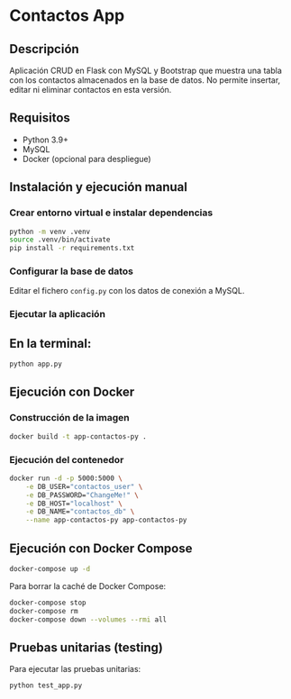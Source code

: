 # Contactos App

## Descripción

Aplicación CRUD en Flask con MySQL y Bootstrap que muestra una tabla con los contactos almacenados en la base de datos. No permite insertar, editar ni eliminar contactos en esta versión.

## Requisitos
- Python 3.9+
- MySQL
- Docker (opcional para despliegue)

## Instalación y ejecución manual

### Crear entorno virtual e instalar dependencias

```bash
python -m venv .venv
source .venv/bin/activate
pip install -r requirements.txt
```

### Configurar la base de datos

Editar el fichero `config.py` con los datos de conexión a MySQL.

### Ejecutar la aplicación

## En la terminal:

```bash
python app.py
```

## Ejecución con Docker

### Construcción de la imagen

```bash
docker build -t app-contactos-py .
```

### Ejecución del contenedor

```bash
docker run -d -p 5000:5000 \
    -e DB_USER="contactos_user" \
    -e DB_PASSWORD="ChangeMe!" \
    -e DB_HOST="localhost" \
    -e DB_NAME="contactos_db" \
    --name app-contactos-py app-contactos-py
```

## Ejecución con Docker Compose

```bash
docker-compose up -d
```

Para borrar la caché de Docker Compose:

```bash
docker-compose stop
docker-compose rm
docker-compose down --volumes --rmi all
```

## Pruebas unitarias (testing)

Para ejecutar las pruebas unitarias:

```bash
python test_app.py
```
